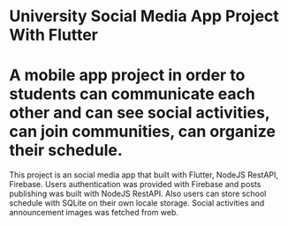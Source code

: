 # University Social Media App Project With Flutter

# A mobile app project in order to students can communicate each other and can see social activities, can join communities, can organize their schedule.

This project is an social media app that built with Flutter, NodeJS RestAPI, Firebase. Users authentication was provided with Firebase and posts publishing
was built with NodeJS RestAPI. Also users can store school schedule with SQLite on their own locale storage. Social activities and announcement images was fetched from web.


